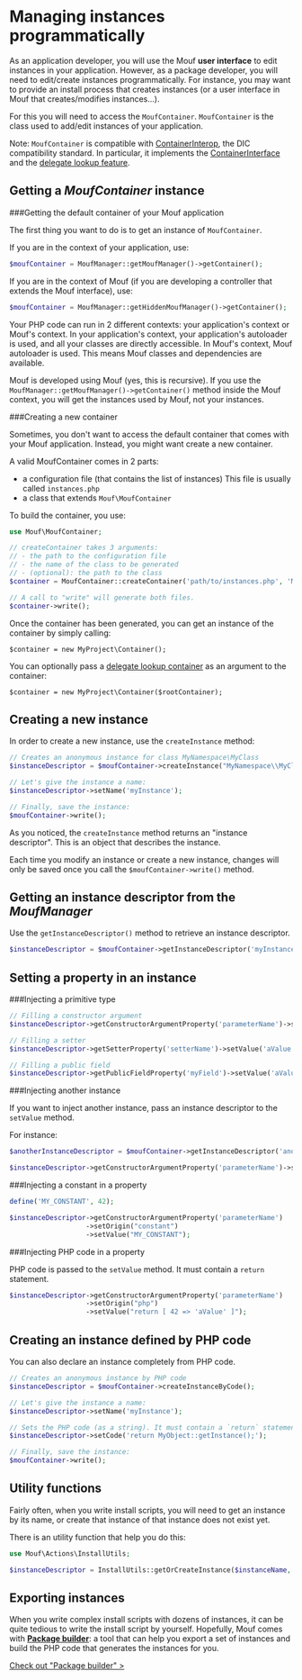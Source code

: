 Managing instances programmatically
===================================

As an application developer, you will use the Mouf **user interface** to edit instances in your application.
However, as a package developer, you will need to edit/create instances programmatically.
For instance, you may want to provide an install process that creates instances
(or a user interface in Mouf that creates/modifies instances...).

For this you will need to access the `MoufContainer`. `MoufContainer` is the class used to add/edit instances of your application.

<div class="alert alert-info">Note: <code>MoufContainer</code> is compatible with <a href="https://github.com/container-interop/container-interop/">ContainerInterop</a>,
the DIC compatibility standard. In particular, it implements the <a href="https://github.com/container-interop/container-interop/blob/master/src/Interop/Container/ContainerInterface.php">ContainerInterface</a> 
and the <a href="https://github.com/container-interop/container-interop/blob/master/docs/Delegate-lookup.md">delegate lookup feature</a>.</div>

Getting a *MoufContainer* instance
----------------------------------
###Getting the default container of your Mouf application

The first thing you want to do is to get an instance of `MoufContainer`.

If you are in the context of your application, use:

```php
$moufContainer = MoufManager::getMoufManager()->getContainer();
```

If you are in the context of Mouf (if you are developing a controller that extends the Mouf interface), use:

```php
$moufContainer = MoufManager::getHiddenMoufManager()->getContainer();
```

<div class="alert alert-info">Your PHP code can run in 2 different contexts: your application's context or Mouf's context.
In your application's context, your application's autoloader is used, and all your classes are directly
accessible. In Mouf's context, Mouf autoloader is used. This means Mouf classes and dependencies are available.</div>

Mouf is developed using Mouf (yes, this is recursive). If you use the 
<code>MoufManager::getMoufManager()->getContainer()</code> method inside the Mouf context, you will get the instances used
by Mouf, not your instances.

###Creating a new container

Sometimes, you don't want to access the default container that comes with your Mouf application. Instead, you might
want create a new container.

A valid MoufContainer comes in 2 parts:

- a configuration file (that contains the list of instances) This file is usually called `instances.php`
- a class that extends `Mouf\MoufContainer`

To build the container, you use:

```php
use Mouf\MoufContainer;

// createContainer takes 3 arguments:
// - the path to the configuration file
// - the name of the class to be generated
// - (optional): the path to the class
$container = MoufContainer::createContainer('path/to/instances.php', 'MyProject\\Container', 'src/MyProject/Container/php');

// A call to "write" will generate both files.
$container->write();
```

Once the container has been generated, you can get an instance of the container by simply calling:

```
$container = new MyProject\Container();
```

You can optionally pass a <a href="https://github.com/container-interop/container-interop/blob/master/docs/Delegate-lookup.md">delegate lookup container</a> as an argument to the container:

```
$container = new MyProject\Container($rootContainer);
```

Creating a new instance
-----------------------

In order to create a new instance, use the `createInstance` method:

```php
// Creates an anonymous instance for class MyNamespace\MyClass
$instanceDescriptor = $moufContainer->createInstance("MyNamespace\\MyClass");

// Let's give the instance a name:
$instanceDescriptor->setName('myInstance');

// Finally, save the instance:
$moufContainer->write();
```

As you noticed, the `createInstance` method returns an "instance descriptor". This is an object that
describes the instance.

Each time you modify an instance or create a new instance, changes will only be saved once you call
the `$moufContainer->write()` method.	

Getting an instance descriptor from the *MoufManager*
-----------------------------------------------------

Use the `getInstanceDescriptor()` method to retrieve an instance descriptor.

```php
$instanceDescriptor = $moufContainer->getInstanceDescriptor('myInstance');
```

Setting a property in an instance
---------------------------------

###Injecting a primitive type

```php
// Filling a constructor argument
$instanceDescriptor->getConstructorArgumentProperty('parameterName')->setValue('aValue');

// Filling a setter
$instanceDescriptor->getSetterProperty('setterName')->setValue('aValue');

// Filling a public field
$instanceDescriptor->getPublicFieldProperty('myField')->setValue('aValue');
```

###Injecting another instance

If you want to inject another instance, pass an instance descriptor to the `setValue` method.

For instance:

```php
$anotherInstanceDescriptor = $moufContainer->getInstanceDescriptor('anotherInstance');

$instanceDescriptor->getConstructorArgumentProperty('parameterName')->setValue(anotherInstanceDescriptor);
```

###Injecting a constant in a property

```php
define('MY_CONSTANT', 42);

$instanceDescriptor->getConstructorArgumentProperty('parameterName')
                   ->setOrigin("constant")
                   ->setValue("MY_CONSTANT");
```


###Injecting PHP code in a property

PHP code is passed to the `setValue` method. It must contain a `return` statement.

```php
$instanceDescriptor->getConstructorArgumentProperty('parameterName')
                   ->setOrigin("php")
                   ->setValue("return [ 42 => 'aValue' ]");
```

Creating an instance defined by PHP code
----------------------------------------

You can also declare an instance completely from PHP code.

```php
// Creates an anonymous instance by PHP code
$instanceDescriptor = $moufContainer->createInstanceByCode();

// Let's give the instance a name:
$instanceDescriptor->setName('myInstance');

// Sets the PHP code (as a string). It must contain a `return` statement.
$instanceDescriptor->setCode('return MyObject::getInstance();');

// Finally, save the instance:
$moufContainer->write();
```

Utility functions
-----------------

Fairly often, when you write install scripts, you will need to get an instance by its name,
or create that instance of that instance does not exist yet.

There is an utility function that help you do this:

```php
use Mouf\Actions\InstallUtils;

$instanceDescriptor = InstallUtils::getOrCreateInstance($instanceName, $className, $moufContainer);
```

Exporting instances
-------------------

When you write complex install scripts with dozens of instances, it can be quite tedious to
write the install script by yourself. Hopefully, Mouf comes with 
[**Package builder**](http://mouf-php.com/packages/mouf/utils.package-builder): 
a tool that can help you export a set of instances and build the PHP
code that generates the instances for you.  

<a href="http://mouf-php.com/packages/mouf/utils.package-builder" class="btn">Check out "Package builder" &gt;</a>
